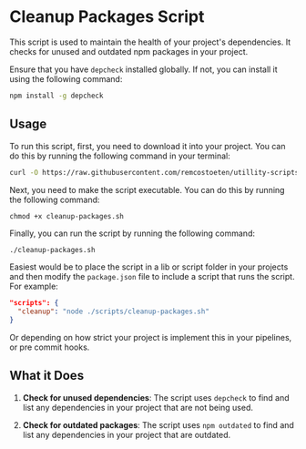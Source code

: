 # Cleanup Packages Script

This script is used to maintain the health of your project's dependencies. It checks for unused and outdated npm packages in your project.

Ensure that you have `depcheck` installed globally. If not, you can install it using the following command:

```bash
npm install -g depcheck
```

## Usage

To run this script, first, you need to download it into your project. You can do this by running the following command in your terminal:

```bash
curl -O https://raw.githubusercontent.com/remcostoeten/utillity-scripts/master/javascript/check-for-unused-npm-packages/cleanup-packages.sh
```

Next, you need to make the script executable. You can do this by running the following command:

`chmod +x cleanup-packages.sh`

Finally, you can run the script by running the following command:

```bash
./cleanup-packages.sh
```

Easiest would be to place the script in a lib or script folder in your projects and then modify the `package.json` file to include a script that runs the script. For example:

```json
"scripts": {
  "cleanup": "node ./scripts/cleanup-packages.sh"
}
```

Or depending on how strict your project is implement this in your pipelines, or pre commit hooks.

## What it Does

1. **Check for unused dependencies**: The script uses `depcheck` to find and list any dependencies in your project that are not being used.

2. **Check for outdated packages**: The script uses `npm outdated` to find and list any dependencies in your project that are outdated.
